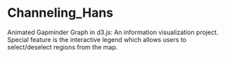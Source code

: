 # Channeling_Hans
Animated Gapminder Graph in d3.js: 
An information visualization project.
Special feature is the interactive legend which allows users to select/deselect regions from the map.
